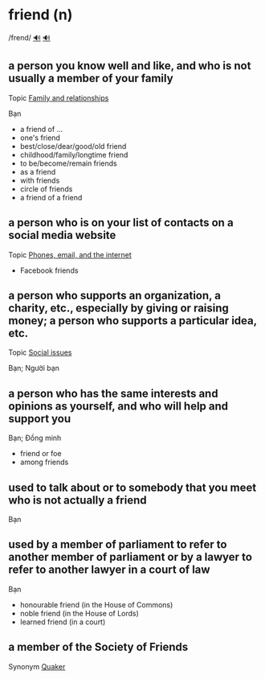 # friend (n)

/frend/ [🔊](https://www.oxfordlearnersdictionaries.com/media/english/uk_pron/f/fri/frien/friend__gb_1.mp3) [🔊](https://www.oxfordlearnersdictionaries.com/media/english/us_pron/f/fri/frien/friend__us_1.mp3)

## a person you know well and like, and who is not usually a member of your family

Topic [Family and relationships](../topics/family-and-relationships.md#family--relationships)

Bạn

- a friend of ...
- one's friend
- best/close/dear/good/old friend
- childhood/family/longtime friend
- to be/become/remain friends
- as a friend
- with friends
- circle of friends
- a friend of a friend

## a person who is on your list of contacts on a social media website

Topic [Phones, email, and the internet](../topics/phones-email-and-the-internet.md#phones-email--the-internet)

- Facebook friends

## a person who supports an organization, a charity, etc., especially by giving or raising money; a person who supports a particular idea, etc.

Topic [Social issues](../topics/social-issues.md#social-issues)

Bạn; Người bạn

## a person who has the same interests and opinions as yourself, and who will help and support you

Bạn; Đồng minh

- friend or foe
- among friends

## used to talk about or to somebody that you meet who is not actually a friend

Bạn

## used by a member of parliament to refer to another member of parliament or by a lawyer to refer to another lawyer in a court of law

Bạn

- honourable friend (in the House of Commons)
- noble friend (in the House of Lords)
- learned friend (in a court)

## a member of the Society of Friends

Synonym [Quaker]()
